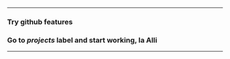 ----------
### Try github features
### Go to _projects_ label and start working, Ia Alli
----------
